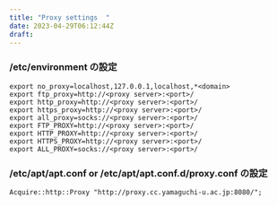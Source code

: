 ```yaml
---
title: "Proxy settings  "
date: 2023-04-29T06:12:44Z
draft: 
---
```


### /etc/environment の設定
```
export no_proxy=localhost,127.0.0.1,localhost,*<domain>
export ftp_proxy=http://<proxy server>:<port>/
export http_proxy=http://<proxy server>:<port>/
export https_proxy=http://<proxy server>:<port>/
export all_proxy=socks://<proxy server>:<port>/
export FTP_PROXY=http://<proxy server>:<port>/
export HTTP_PROXY=http://<proxy server>:<port>/
export HTTPS_PROXY=http://<proxy server>:<port>/
export ALL_PROXY=socks://<proxy server>:<port>/
```

### /etc/apt/apt.conf or /etc/apt/apt.conf.d/proxy.conf の設定
```
Acquire::http::Proxy "http://proxy.cc.yamaguchi-u.ac.jp:8080/";
```

